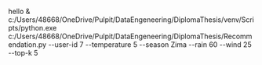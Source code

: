 hello
 & c:/Users/48668/OneDrive/Pulpit/DataEngeneering/DiplomaThesis/venv/Scripts/python.exe c:/Users/48668/OneDrive/Pulpit/DataEngeneering/DiplomaThesis/Recommendation.py --user-id 7 --temperature 5 --season Zima --rain 60 --wind 25 --top-k 5